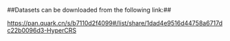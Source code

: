 ##Datasets can be downloaded from the following link:##

https://pan.quark.cn/s/b7110d2f4099#/list/share/1dad4e9516d44758a6717dc22b0096d3-HyperCRS
